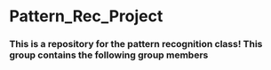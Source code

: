 # Pattern_Rec_Project
### This is a repository for the pattern recognition class! This group contains the following group members 
